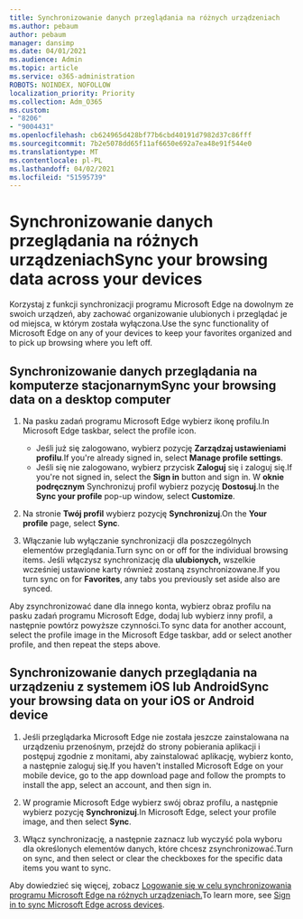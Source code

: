 ```yaml
---
title: Synchronizowanie danych przeglądania na różnych urządzeniach
ms.author: pebaum
author: pebaum
manager: dansimp
ms.date: 04/01/2021
ms.audience: Admin
ms.topic: article
ms.service: o365-administration
ROBOTS: NOINDEX, NOFOLLOW
localization_priority: Priority
ms.collection: Adm_O365
ms.custom:
- "8206"
- "9004431"
ms.openlocfilehash: cb624965d428bf77b6cbd40191d7982d37c86fff
ms.sourcegitcommit: 7b2e5078dd65f11af6650e692a7ea48e91f544e0
ms.translationtype: MT
ms.contentlocale: pl-PL
ms.lasthandoff: 04/02/2021
ms.locfileid: "51595739"
---
```

# <a name="sync-your-browsing-data-across-your-devices"></a><span data-ttu-id="f1654-102">Synchronizowanie danych przeglądania na różnych urządzeniach</span><span class="sxs-lookup"><span data-stu-id="f1654-102">Sync your browsing data across your devices</span></span>

<span data-ttu-id="f1654-103">Korzystaj z funkcji synchronizacji programu Microsoft Edge na dowolnym ze swoich urządzeń, aby zachować organizowanie ulubionych i przeglądać je od miejsca, w którym została wyłączona.</span><span class="sxs-lookup"><span data-stu-id="f1654-103">Use the sync functionality of Microsoft Edge on any of your devices to keep your favorites organized and to pick up browsing where you left off.</span></span>

## <a name="sync-your-browsing-data-on-a-desktop-computer"></a><span data-ttu-id="f1654-104">Synchronizowanie danych przeglądania na komputerze stacjonarnym</span><span class="sxs-lookup"><span data-stu-id="f1654-104">Sync your browsing data on a desktop computer</span></span>

1. <span data-ttu-id="f1654-105">Na pasku zadań programu Microsoft Edge wybierz ikonę profilu.</span><span class="sxs-lookup"><span data-stu-id="f1654-105">In Microsoft Edge taskbar, select the profile icon.</span></span>
    
    - <span data-ttu-id="f1654-106">Jeśli już się zalogowano, wybierz pozycję **Zarządzaj ustawieniami profilu**.</span><span class="sxs-lookup"><span data-stu-id="f1654-106">If you're already signed in, select **Manage profile settings**.</span></span>
    - <span data-ttu-id="f1654-107">Jeśli się nie zalogowano, wybierz przycisk **Zaloguj** się i zaloguj się.</span><span class="sxs-lookup"><span data-stu-id="f1654-107">If you're not signed in, select the **Sign in** button and sign in.</span></span> <span data-ttu-id="f1654-108">W **oknie podręcznym** Synchronizuj profil wybierz pozycję **Dostosuj**.</span><span class="sxs-lookup"><span data-stu-id="f1654-108">In the **Sync your profile** pop-up window, select **Customize**.</span></span>

1. <span data-ttu-id="f1654-109">Na stronie **Twój profil** wybierz pozycję **Synchronizuj**.</span><span class="sxs-lookup"><span data-stu-id="f1654-109">On the **Your profile** page, select **Sync**.</span></span>

1. <span data-ttu-id="f1654-110">Włączanie lub wyłączanie synchronizacji dla poszczególnych elementów przeglądania.</span><span class="sxs-lookup"><span data-stu-id="f1654-110">Turn sync on or off for the individual browsing items.</span></span> <span data-ttu-id="f1654-111">Jeśli włączysz synchronizację dla **ulubionych,** wszelkie wcześniej ustawione karty również zostaną zsynchronizowane.</span><span class="sxs-lookup"><span data-stu-id="f1654-111">If you turn sync on for **Favorites**, any tabs you previously set aside also are synced.</span></span>

<span data-ttu-id="f1654-112">Aby zsynchronizować dane dla innego konta, wybierz obraz profilu na pasku zadań programu Microsoft Edge, dodaj lub wybierz inny profil, a następnie powtórz powyższe czynności.</span><span class="sxs-lookup"><span data-stu-id="f1654-112">To sync data for another account, select the profile image in the Microsoft Edge taskbar, add or select another profile, and then repeat the steps above.</span></span>

## <a name="sync-your-browsing-data-on-your-ios-or-android-device"></a><span data-ttu-id="f1654-113">Synchronizowanie danych przeglądania na urządzeniu z systemem iOS lub Android</span><span class="sxs-lookup"><span data-stu-id="f1654-113">Sync your browsing data on your iOS or Android device</span></span>

1. <span data-ttu-id="f1654-114">Jeśli przeglądarka Microsoft Edge nie została jeszcze zainstalowana na urządzeniu przenośnym, przejdź do strony pobierania aplikacji i postępuj zgodnie z monitami, aby zainstalować aplikację, wybierz konto, a następnie zaloguj się.</span><span class="sxs-lookup"><span data-stu-id="f1654-114">If you haven't installed Microsoft Edge on your mobile device, go to the app download page and follow the prompts to install the app, select an account, and then sign in.</span></span>

1. <span data-ttu-id="f1654-115">W programie Microsoft Edge wybierz swój obraz profilu, a następnie wybierz pozycję **Synchronizuj**.</span><span class="sxs-lookup"><span data-stu-id="f1654-115">In Microsoft Edge, select your profile image, and then select **Sync**.</span></span>

1. <span data-ttu-id="f1654-116">Włącz synchronizację, a następnie zaznacz lub wyczyść pola wyboru dla określonych elementów danych, które chcesz zsynchronizować.</span><span class="sxs-lookup"><span data-stu-id="f1654-116">Turn on sync, and then select or clear the checkboxes for the specific data items you want to sync.</span></span>

<span data-ttu-id="f1654-117">Aby dowiedzieć się więcej, zobacz [Logowanie się w celu synchronizowania programu Microsoft Edge na różnych urządzeniach.](https://go.microsoft.com/fwlink/?linkid=2145501)</span><span class="sxs-lookup"><span data-stu-id="f1654-117">To learn more, see [Sign in to sync Microsoft Edge across devices](https://go.microsoft.com/fwlink/?linkid=2145501).</span></span>
